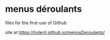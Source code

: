 # menus déroulants
files for the first use of Github

site at https://holerit.github.io/menusDeroulants/